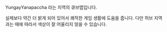 YungayYanapaccha 라는 지역의 큐브맵입니다.

실제보다 약간 더 밝게 되어 있어서 쾌적한 게임 생활에 도움을 줍니다. 다만 허브 지역과는 때에 따라서 색상이 잘 어울리지 않을 수 있습니다.

